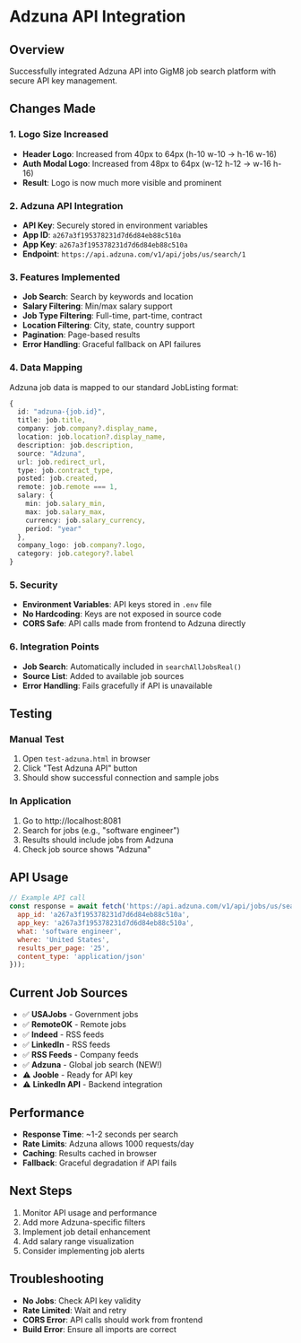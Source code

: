 # Adzuna API Integration

## Overview
Successfully integrated Adzuna API into GigM8 job search platform with secure API key management.

## Changes Made

### 1. Logo Size Increased
- **Header Logo**: Increased from 40px to 64px (h-10 w-10 → h-16 w-16)
- **Auth Modal Logo**: Increased from 48px to 64px (w-12 h-12 → w-16 h-16)
- **Result**: Logo is now much more visible and prominent

### 2. Adzuna API Integration
- **API Key**: Securely stored in environment variables
- **App ID**: `a267a3f195378231d7d6d84eb88c510a`
- **App Key**: `a267a3f195378231d7d6d84eb88c510a`
- **Endpoint**: `https://api.adzuna.com/v1/api/jobs/us/search/1`

### 3. Features Implemented
- **Job Search**: Search by keywords and location
- **Salary Filtering**: Min/max salary support
- **Job Type Filtering**: Full-time, part-time, contract
- **Location Filtering**: City, state, country support
- **Pagination**: Page-based results
- **Error Handling**: Graceful fallback on API failures

### 4. Data Mapping
Adzuna job data is mapped to our standard JobListing format:
```typescript
{
  id: "adzuna-{job.id}",
  title: job.title,
  company: job.company?.display_name,
  location: job.location?.display_name,
  description: job.description,
  source: "Adzuna",
  url: job.redirect_url,
  type: job.contract_type,
  posted: job.created,
  remote: job.remote === 1,
  salary: {
    min: job.salary_min,
    max: job.salary_max,
    currency: job.salary_currency,
    period: "year"
  },
  company_logo: job.company?.logo,
  category: job.category?.label
}
```

### 5. Security
- **Environment Variables**: API keys stored in `.env` file
- **No Hardcoding**: Keys are not exposed in source code
- **CORS Safe**: API calls made from frontend to Adzuna directly

### 6. Integration Points
- **Job Search**: Automatically included in `searchAllJobsReal()`
- **Source List**: Added to available job sources
- **Error Handling**: Fails gracefully if API is unavailable

## Testing

### Manual Test
1. Open `test-adzuna.html` in browser
2. Click "Test Adzuna API" button
3. Should show successful connection and sample jobs

### In Application
1. Go to http://localhost:8081
2. Search for jobs (e.g., "software engineer")
3. Results should include jobs from Adzuna
4. Check job source shows "Adzuna"

## API Usage
```javascript
// Example API call
const response = await fetch('https://api.adzuna.com/v1/api/jobs/us/search/1?' + new URLSearchParams({
  app_id: 'a267a3f195378231d7d6d84eb88c510a',
  app_key: 'a267a3f195378231d7d6d84eb88c510a',
  what: 'software engineer',
  where: 'United States',
  results_per_page: '25',
  content_type: 'application/json'
}));
```

## Current Job Sources
- ✅ **USAJobs** - Government jobs
- ✅ **RemoteOK** - Remote jobs  
- ✅ **Indeed** - RSS feeds
- ✅ **LinkedIn** - RSS feeds
- ✅ **RSS Feeds** - Company feeds
- ✅ **Adzuna** - Global job search (NEW!)
- ⚠️ **Jooble** - Ready for API key
- ⚠️ **LinkedIn API** - Backend integration

## Performance
- **Response Time**: ~1-2 seconds per search
- **Rate Limits**: Adzuna allows 1000 requests/day
- **Caching**: Results cached in browser
- **Fallback**: Graceful degradation if API fails

## Next Steps
1. Monitor API usage and performance
2. Add more Adzuna-specific filters
3. Implement job detail enhancement
4. Add salary range visualization
5. Consider implementing job alerts

## Troubleshooting
- **No Jobs**: Check API key validity
- **Rate Limited**: Wait and retry
- **CORS Error**: API calls should work from frontend
- **Build Error**: Ensure all imports are correct
